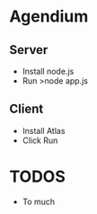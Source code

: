 Agendium
========

Server
------
* Install node.js
* Run >node app.js

Client
------
* Install Atlas
* Click Run

TODOS
=====
* To much